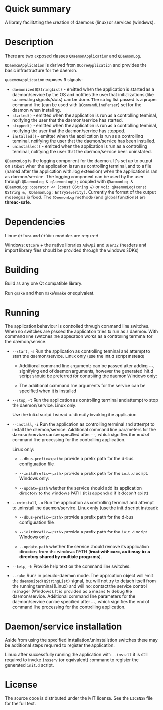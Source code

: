 # Quick summary #
A library facilitating the creation of daemons (linux) or services (windows).

# Description #

There are two exposed classes `QDaemonApplication` and `QDaemonLog`.

`QDaemonApplication` is derived from `QCoreApplication` and provides the basic infrastructure for the daemon.

`QDaemonApplication` exposes 5 signals:

* `daemonized(QStringList)` - emitted when the application is started as a daemon/service by the OS and notifies the user that initializations (like connecting signals/slots) can be done. The string list passed is a proper command line (can be used with `QCommandLineParser`) set for the daemon when installing.
* `started()` - emitted when the application is run as a controlling terminal, notifying the user that the daemon/service has started.
* `stopped()` - emitted when the application is run as a controlling terminal, notifying the user that the daemon/service has stopped.
* `installed()` - emitted when the application is run as a controlling terminal, notifying the user that the daemon/service has been installed.
* `uninstalled()` - emitted when the application is run as a controlling terminal, notifying the user that the daemon/service been uninstalled.

`QDaemonLog` is the logging component for the daemon. It's set up to output on `stdout` when the application is run as controlling terminal, and to a file (named after the application with .log extension) when the application is ran as daemon/service.
The logging component can be used by the user through `QDaemonLog & qDaemonLog();` coupled with `QDaemonLog & QDaemonLog::operator << (const QString &)` or `void qDaemonLog(const QString &, QDaemonLog::EntrySeverity)`. Currently the format of the output messages is fixed.
The `QDaemonLog` methods (and global functions) are **thread-safe**.

# Dependencies #

Linux: `QtCore` and `QtDBus` modules are required

Windows: `QtCore` + the native libraries `AdvApi` and `User32` (headers and import library files should be provided through the windows SDKs)

# Building #

Build as any one Qt compatible library.

Run `qmake` and then `make`/`nmake` or equivalent.

# Running #

The application behaviour is controlled through command line switches. When no switches are passed the application tries to run as a daemon. With command line switches the application works as a controlling terminal for the daemon/service.

* `--start`, `-s` Run the application as controlling terminal and attempt to start the daemon/service.
    Linux only (use the init.d script instead):

    * Additional command line arguments can be passed after adding `--`, signifying end of daemon arguments, however the generated init.d script should be preferred for controlling the daemon
    Windows only:

    * The additional command line arguments for the service can be specified when it is installed
* `--stop`, `-t` Run the application as controlling terminal and attempt to stop the daemon/service.
    Linux only:

    Use the init.d script instead of directly invoking the applicaton
* `--install`, `-i` Run the application as controlling terminal and attempt to install the daemon/service. Additional command line parameters for the daemon/service can be specified after `--`, which signifies the end of command line processing for the controlling application.

    Linux only:

    * `--dbus-prefix=<path>` provide a prefix path for the d-bus configuration file.
    * `--initdPrefix=<path>` provide a prefix path for the `init.d` script.
    Windows only:

    * `--update-path` whether the service should add its application directory to the windows PATH (it is appended if it doesn't exist)

* `--uninstall`, `-u` Run the application as controlling terminal and attempt to uninstall the daemon/service.
    Linux only (use the init.d script instead):

    * `--dbus-prefix=<path>` provide a prefix path for the d-bus configuration file.
    * `--initdPrefix=<path>` provide a prefix path for the `init.d` script.
    Windows only:

    * `--update-path` whether the service should remove its application directory from the windows PATH (**treat with care, as it may be a directory shared by multiple programs**).
* `--help`, `-h` Provide help text on the command line switches.
* `--fake` Runs in pseudo-daemon mode. The application object will emit the `daemonized(QStringList)` signal, but will not try to detach itself from the running terminal (Linux) and will not contact the service control manager (Windows). It is provided as a means to debug the daemon/service. Additional command line parameters for the daemon/service can be specified after `--`, which signifies the end of command line processing for the controlling application.

# Daemon/service installation #

Aside from using the specified installation/uninstallation switches there may be additional steps required to register the application.

Linux: after successfully running the application with `--install` it is still required to invoke `insserv` (or equivalent) command to register the generated `init.d` script.

# License #

The source code is distributed under the MIT license. See the `LICENSE` file for the full text.